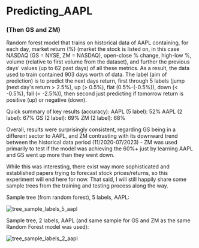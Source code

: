 # Predicting_AAPL
### (Then GS and ZM)

Random forest model that trains on historical data of AAPL containing, for each day, market return (%) (market the stock is listed on, in this case NASDAQ (GS = NYSE, ZM = NASDAQ), open-close % change, high-low %, volume (relative to first volume from the dataset), and further the previous days' values (up to 62 past days) of all these metrics. As a result, the data used to train contained 903 days worth of data. The label (aim of prediction) is to predict the next days return, first through 5 labels (jump (next day's return > 2.5%), up (> 0.5%), flat (0.5%-(-0.5%)), down (< -0.5%), fall (< -2.5%)), then second just predicting if tomorrow return is positive (up) or negative (down). 

Quick summary of key results (accuracy):
AAPL (5 label): 52%
AAPL (2 label): 67%
GS (2 label): 69%
ZM (2 label): 68%

Overall, results were surprisingly consistent, regarding GS being in a different sector to AAPL, and ZM contrasting with its downward trend between the historical data period (11/2020-07/2023) - ZM was used primarily to test if the model was achieving the 60%+ just by learning AAPL and GS went up more than they went down.

While this was interesting, there exist way more sophisticated and established papers trying to forecast stock prices/returns, so this experiment will end here for now. That said, I will still happily share some sample trees from the training and testing process along the way.

Sample tree (from random forest), 5 labels, AAPL:

![tree_sample_labels_5_aapl](https://github.com/lblcbc/Predicting_AAPL/assets/136857271/0d7a07dd-d92a-4cad-856e-5ad3c493a46a)


Sample tree, 2 labels, AAPL (and same sample for GS and ZM as the same Random Forest model was used):

![tree_sample_labels_2_aapl](https://github.com/lblcbc/Predicting_AAPL/assets/136857271/b32686b4-ec54-4618-8201-135b2af8a8c3)









